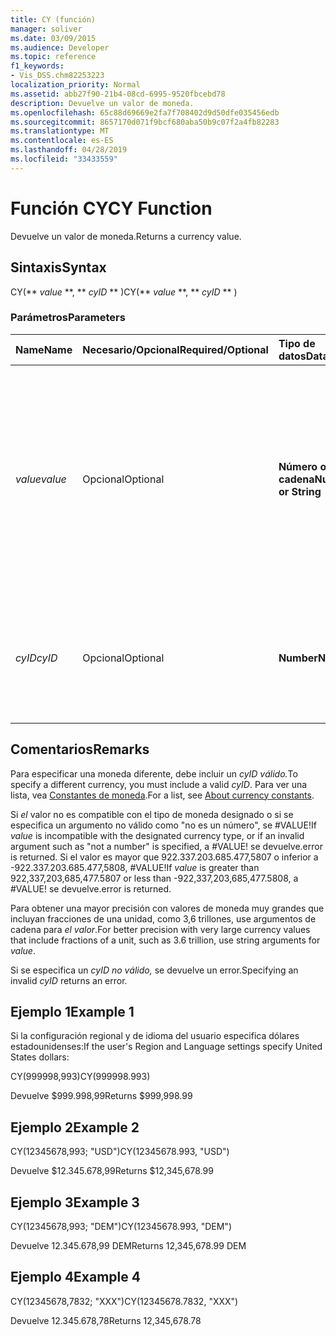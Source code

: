 ```yaml
---
title: CY (función)
manager: soliver
ms.date: 03/09/2015
ms.audience: Developer
ms.topic: reference
f1_keywords:
- Vis_DSS.chm82253223
localization_priority: Normal
ms.assetid: abb27f90-21b4-08cd-6995-9520fbcebd78
description: Devuelve un valor de moneda.
ms.openlocfilehash: 65c88d69669e2fa7f708402d9d50dfe035456edb
ms.sourcegitcommit: 8657170d071f9bcf680aba50b9c07f2a4fb82283
ms.translationtype: MT
ms.contentlocale: es-ES
ms.lasthandoff: 04/28/2019
ms.locfileid: "33433559"
---
```

# <a name="cy-function"></a><span data-ttu-id="c8525-103">Función CY</span><span class="sxs-lookup"><span data-stu-id="c8525-103">CY Function</span></span>

<span data-ttu-id="c8525-104">Devuelve un valor de moneda.</span><span class="sxs-lookup"><span data-stu-id="c8525-104">Returns a currency value.</span></span>
  
## <a name="syntax"></a><span data-ttu-id="c8525-105">Sintaxis</span><span class="sxs-lookup"><span data-stu-id="c8525-105">Syntax</span></span>

<span data-ttu-id="c8525-106">CY(\*\* *value* \*\*, \*\* *cyID* \*\* )</span><span class="sxs-lookup"><span data-stu-id="c8525-106">CY(\*\* *value* \*\*, \*\* *cyID* \*\* )</span></span> 
  
### <a name="parameters"></a><span data-ttu-id="c8525-107">Parámetros</span><span class="sxs-lookup"><span data-stu-id="c8525-107">Parameters</span></span>

|<span data-ttu-id="c8525-108">**Name**</span><span class="sxs-lookup"><span data-stu-id="c8525-108">**Name**</span></span>|<span data-ttu-id="c8525-109">**Necesario/Opcional**</span><span class="sxs-lookup"><span data-stu-id="c8525-109">**Required/Optional**</span></span>|<span data-ttu-id="c8525-110">**Tipo de datos**</span><span class="sxs-lookup"><span data-stu-id="c8525-110">**Data Type**</span></span>|<span data-ttu-id="c8525-111">**Descripción**</span><span class="sxs-lookup"><span data-stu-id="c8525-111">**Description**</span></span>|
|:-----|:-----|:-----|:-----|
| <span data-ttu-id="c8525-112">_value_</span><span class="sxs-lookup"><span data-stu-id="c8525-112">_value_</span></span> <br/> |<span data-ttu-id="c8525-113">Opcional</span><span class="sxs-lookup"><span data-stu-id="c8525-113">Optional</span></span>  <br/> |<span data-ttu-id="c8525-114">**Número o cadena**</span><span class="sxs-lookup"><span data-stu-id="c8525-114">**Number or String**</span></span> <br/> |<span data-ttu-id="c8525-115">Número o cadena que incluye formato específico de moneda.</span><span class="sxs-lookup"><span data-stu-id="c8525-115">A number or a string that includes currency-specific formatting.</span></span> <span data-ttu-id="c8525-116">Si no se especifica, el valor de moneda tiene el formato de acuerdo con el estilo de moneda en la configuración de región e idioma del sistema.</span><span class="sxs-lookup"><span data-stu-id="c8525-116">If not specified, the currency value is formatted according to the currency style in the system's Region and Language settings.</span></span>  <br/> |
| <span data-ttu-id="c8525-117">_cyID_</span><span class="sxs-lookup"><span data-stu-id="c8525-117">_cyID_</span></span> <br/> |<span data-ttu-id="c8525-118">Opcional</span><span class="sxs-lookup"><span data-stu-id="c8525-118">Optional</span></span>  <br/> |<span data-ttu-id="c8525-119">**Number**</span><span class="sxs-lookup"><span data-stu-id="c8525-119">**Number**</span></span> <br/> |<span data-ttu-id="c8525-120">Un identificador de moneda numérico o una cadena entrecomillada de tres caracteres para la abreviatura ISO 4217.</span><span class="sxs-lookup"><span data-stu-id="c8525-120">A numeric currency ID or a three-character quoted string for the ISO 4217 abbreviation.</span></span>  <br/> |
   
## <a name="remarks"></a><span data-ttu-id="c8525-121">Comentarios</span><span class="sxs-lookup"><span data-stu-id="c8525-121">Remarks</span></span>

<span data-ttu-id="c8525-122">Para especificar una moneda diferente, debe incluir un _cyID válido._</span><span class="sxs-lookup"><span data-stu-id="c8525-122">To specify a different currency, you must include a valid  _cyID_.</span></span> <span data-ttu-id="c8525-123">Para ver una lista, vea [Constantes de moneda](about-currency-constants.md).</span><span class="sxs-lookup"><span data-stu-id="c8525-123">For a list, see [About currency constants](about-currency-constants.md).</span></span>
  
<span data-ttu-id="c8525-124">Si  _el_ valor no es compatible con el tipo de moneda designado o si se especifica un argumento no válido como "no es un número", se #VALUE!</span><span class="sxs-lookup"><span data-stu-id="c8525-124">If  _value_ is incompatible with the designated currency type, or if an invalid argument such as "not a number" is specified, a #VALUE!</span></span> <span data-ttu-id="c8525-125">se devuelve.</span><span class="sxs-lookup"><span data-stu-id="c8525-125">error is returned.</span></span> <span data-ttu-id="c8525-126">Si  el valor es mayor que 922.337.203.685.477,5807 o inferior a -922.337.203.685.477,5808, #VALUE!</span><span class="sxs-lookup"><span data-stu-id="c8525-126">If  _value_ is greater than 922,337,203,685,477.5807 or less than -922,337,203,685,477.5808, a #VALUE!</span></span> <span data-ttu-id="c8525-127">se devuelve.</span><span class="sxs-lookup"><span data-stu-id="c8525-127">error is returned.</span></span> 
  
<span data-ttu-id="c8525-128">Para obtener una mayor precisión con valores de moneda muy grandes que incluyan fracciones de una unidad, como 3,6 trillones, use argumentos de cadena para  _el valor_.</span><span class="sxs-lookup"><span data-stu-id="c8525-128">For better precision with very large currency values that include fractions of a unit, such as 3.6 trillion, use string arguments for  _value_.</span></span>
  
<span data-ttu-id="c8525-129">Si se especifica un  _cyID no válido,_ se devuelve un error.</span><span class="sxs-lookup"><span data-stu-id="c8525-129">Specifying an invalid  _cyID_ returns an error.</span></span> 
  
## <a name="example-1"></a><span data-ttu-id="c8525-130">Ejemplo 1</span><span class="sxs-lookup"><span data-stu-id="c8525-130">Example 1</span></span>

<span data-ttu-id="c8525-131">Si la configuración regional y de idioma del usuario especifica dólares estadounidenses:</span><span class="sxs-lookup"><span data-stu-id="c8525-131">If the user's Region and Language settings specify United States dollars:</span></span>
  
<span data-ttu-id="c8525-132">CY(999998,993)</span><span class="sxs-lookup"><span data-stu-id="c8525-132">CY(999998.993)</span></span>
  
<span data-ttu-id="c8525-133">Devuelve $999.998,99</span><span class="sxs-lookup"><span data-stu-id="c8525-133">Returns $999,998.99</span></span>
  
## <a name="example-2"></a><span data-ttu-id="c8525-134">Ejemplo 2</span><span class="sxs-lookup"><span data-stu-id="c8525-134">Example 2</span></span>

<span data-ttu-id="c8525-135">CY(12345678,993; "USD")</span><span class="sxs-lookup"><span data-stu-id="c8525-135">CY(12345678.993, "USD")</span></span>
  
<span data-ttu-id="c8525-136">Devuelve $12.345.678,99</span><span class="sxs-lookup"><span data-stu-id="c8525-136">Returns $12,345,678.99</span></span>
  
## <a name="example-3"></a><span data-ttu-id="c8525-137">Ejemplo 3</span><span class="sxs-lookup"><span data-stu-id="c8525-137">Example 3</span></span>

<span data-ttu-id="c8525-138">CY(12345678,993; "DEM")</span><span class="sxs-lookup"><span data-stu-id="c8525-138">CY(12345678.993, "DEM")</span></span>
  
<span data-ttu-id="c8525-139">Devuelve 12.345.678,99 DEM</span><span class="sxs-lookup"><span data-stu-id="c8525-139">Returns 12,345,678.99 DEM</span></span>
  
## <a name="example-4"></a><span data-ttu-id="c8525-140">Ejemplo 4</span><span class="sxs-lookup"><span data-stu-id="c8525-140">Example 4</span></span>

<span data-ttu-id="c8525-141">CY(12345678,7832; "XXX")</span><span class="sxs-lookup"><span data-stu-id="c8525-141">CY(12345678.7832, "XXX")</span></span>
  
<span data-ttu-id="c8525-142">Devuelve 12.345.678,78</span><span class="sxs-lookup"><span data-stu-id="c8525-142">Returns 12,345,678.78</span></span>
  

